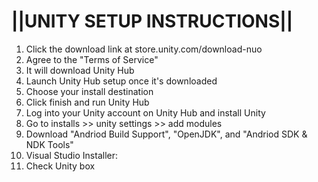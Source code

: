 # ||UNITY SETUP INSTRUCTIONS||

1. Click the download link at store.unity.com/download-nuo 
2. Agree to the "Terms of Service"
3. It will download Unity Hub
4. Launch Unity Hub setup once it's downloaded
5. Choose your install destination
6. Click finish and run Unity Hub
7. Log into your Unity account on Unity Hub and install Unity
8. Go to installs >> unity settings >> add modules
9. Download "Andriod Build Support", "OpenJDK", and "Andriod SDK & NDK Tools"
10. Visual Studio Installer:
11. Check Unity box
